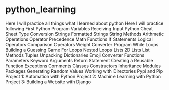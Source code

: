 # python_learning
 Here I will practice all things what I learned about python
Here I will practice following 
        First Python Program
        Variables
        Receiving Input
        Python Cheat Sheet 
        Type Conversion
        Strings
        Formatted Strings
        String Methods
        Arithmetic Operations
        Operator Precedence
        Math Functions
        If Statements
        Logical Operators
        Comparison Operators
        Weight Converter Program 
        While Loops
        Building a Guessing Game
        For Loops
        Nested Loops
        Lists
        2D Lists
        List Methods
        Tuples
        Unpacking
        Dictionaries
        Emoji Converter
        Functions
        Parameters
        Keyword Arguments 
        Return Statement
        Creating a Reusable Function 
        Exceptions
        Comments
        Classes
        Constructors
        Inheritance
        Modules
        Packages
        Generating Random Values
        Working with Directories 
        Pypi and Pip
        Project 1: Automation with Python
        Project 2: Machine Learning with Python 
        Project 3: Building a Website with Django
